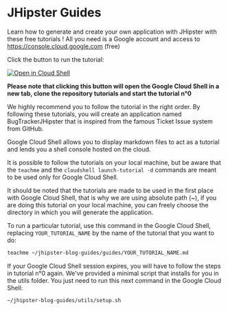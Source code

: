 # JHipster Guides

Learn how to generate and create your own application with JHipster with these free tutorials !
All you need is a Google account and access to https://console.cloud.google.com (free)

Click the button to run the tutorial:

[![Open in Cloud Shell](https://gstatic.com/cloudssh/images/open-btn.png)](https://console.cloud.google.com/cloudshell/open?git_repo=https://github.com/jhipster/jhipster-blog-guides&tutorial=guides/00_setting_up_your_environment.md)

**Please note that clicking this button will open the Google Cloud Shell in a new tab, clone the repository tutorials and start the tutorial n°0**

We highly recommend you to follow the tutorial in the right order. By following these tutorials, you will create an application named BugTrackerJHipster that is inspired from the famous Ticket Issue system from GitHub.

Google Cloud Shell allows you to display markdown files to act as a tutorial and lends you a shell console hosted on the cloud.

It is possible to follow the tutorials on your local machine, but be aware that the `teachme` and the `cloudshell launch-tutorial -d` commands are meant to be used only for Google Cloud Shell.

It should be noted that the tutorials are made to be used in the first place with Google Cloud Shell, that is why we are using absolute path (~), if you are doing this tutorial on your local machine, you can freely choose the directory in which you will generate the application.

To run a particular tutorial, use this command in the Google Cloud Shell, replacing  `YOUR_TUTORIAL_NAME` by the name of the tutorial that you want to do:

```bash
teachme ~/jhipster-blog-guides/guides/YOUR_TUTORIAL_NAME.md
```

If your Google Cloud Shell session expires, you will have to follow the steps in tutorial n°0 again. We've provided a minimal script that installs for you in the utils folder. You just need to run this next command in the Google Cloud Shell:

```bash
~/jhipster-blog-guides/utils/setup.sh
```